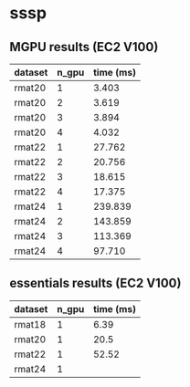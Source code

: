 # sssp

## MGPU results (EC2 V100)

| dataset | n_gpu | time (ms) |
| ------- | ----- | --------- |
rmat20    | 1     |   3.403
rmat20    | 2     |   3.619
rmat20    | 3     |   3.894
rmat20    | 4     |   4.032
rmat22    | 1     |  27.762
rmat22    | 2     |  20.756
rmat22    | 3     |  18.615
rmat22    | 4     |  17.375
rmat24    | 1     | 239.839
rmat24    | 2     | 143.859
rmat24    | 3     | 113.369
rmat24    | 4     |  97.710

## essentials results (EC2 V100)

| dataset | n_gpu | time (ms) |
| ------- | ----- | --------- |
rmat18    | 1     | 6.39
rmat20    | 1     | 20.5
rmat22    | 1     | 52.52
rmat24    | 1     | 
